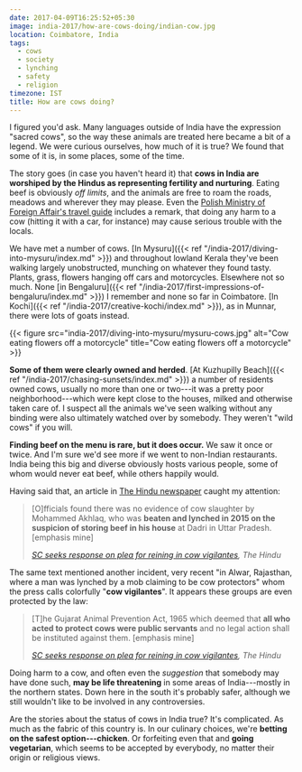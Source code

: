 ```yaml
---
date: 2017-04-09T16:25:52+05:30
image: india-2017/how-are-cows-doing/indian-cow.jpg
location: Coimbatore, India
tags:
  - cows
  - society
  - lynching
  - safety
  - religion
timezone: IST
title: How are cows doing?
---
```


I figured you'd ask. Many languages outside of India have the expression "sacred cows", so the way these animals are treated here became a bit of a legend. We were curious ourselves, how much of it is true? We found that some of it is, in some places, some of the time.

<!--more-->

The story goes (in case you haven't heard it) that __cows in India are worshiped by the Hindus as representing fertility and nurturing__. Eating beef is obviously _off limits_, and the animals are free to roam the roads, meadows and wherever they may please. Even the [Polish Ministry of Foreign Affair's travel guide][msz-indie] includes a remark, that doing any harm to a cow (hitting it with a car, for instance) may cause serious trouble with the locals.

We have met a number of cows. [In Mysuru]({{< ref "/india-2017/diving-into-mysuru/index.md" >}}) and throughout lowland Kerala they've been walking largely unobstructed, munching on whatever they found tasty. Plants, grass, flowers hanging off cars and motorcycles. Elsewhere not so much. None [in Bengaluru]({{< ref "/india-2017/first-impressions-of-bengaluru/index.md" >}}) I remember and none so far in Coimbatore. [In Kochi]({{< ref "/india-2017/creative-kochi/index.md" >}}), as in Munnar, there were lots of goats instead.

{{< figure src="india-2017/diving-into-mysuru/mysuru-cows.jpg" alt="Cow eating flowers off a motorcycle" title="Cow eating flowers off a motorcycle" >}}

__Some of them were clearly owned and herded__. [At Kuzhupilly Beach]({{< ref "/india-2017/chasing-sunsets/index.md" >}}) a number of residents owned cows, usually no more than one or two---it was a pretty poor neighborhood---which were kept close to the houses, milked and otherwise taken care of. I suspect all the animals we've seen walking without any binding were also ultimately watched over by somebody. They weren't "wild cows" if you will.

__Finding beef on the menu is rare, but it does occur.__ We saw it once or twice. And I'm sure we'd see more if we went to non-Indian restaurants. India being this big and diverse obviously hosts various people, some of whom would never eat beef, while others happily would.

Having said that, an article in [The Hindu newspaper][the-hindu] caught my attention:

> [O]fficials found there was no evidence of cow slaughter by Mohammed Akhlaq, who was __beaten and lynched in 2015 on the suspicion of storing beef in his house__ at Dadri in Uttar Pradesh. [emphasis mine]
>
> <cite><a href="http://www.thehindu.com/news/national/sc-seeks-response-on-plea-for-reining-in-cow-vigilantes/article17875575.ece">SC seeks response on plea for reining in cow vigilantes</a>, The Hindu</cite>

The same text mentioned another incident, very recent "in Alwar, Rajasthan, where a man was lynched by a mob claiming to be cow protectors" whom the press calls colorfully "__cow vigilantes__". It appears these groups are even protected by the law:

> [T]he Gujarat Animal Prevention Act, 1965 which deemed that __all who acted to protect cows were public servants__ and no legal action shall be instituted against them. [emphasis mine]
>
> <cite><a href="http://www.thehindu.com/news/national/sc-seeks-response-on-plea-for-reining-in-cow-vigilantes/article17875575.ece">SC seeks response on plea for reining in cow vigilantes</a>, The Hindu</cite>

Doing harm to a cow, and often even the _suggestion_ that somebody may have done such, __may be life threatening__ in some areas of India---mostly in the northern states. Down here in the south it's probably safer, although we still wouldn't like to be involved in any controversies.

Are the stories about the status of cows in India true? It's complicated. As much as the fabric of this country is. In our culinary choices, we're __betting on the safest option---chicken__. Or forfeiting even that and __going vegetarian__, which seems to be accepted by everybody, no matter their origin or religious views.

[msz-indie]: http://msz.gov.pl/pl/informacje_konsularne/profile_krajow/indie#informacje
[the-hindu]: http://www.thehindu.com
